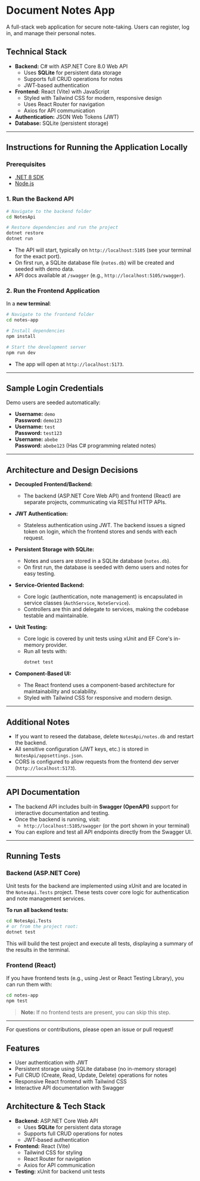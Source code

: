 # Document Notes App

A full-stack web application for secure note-taking. Users can register, log in, and manage their personal notes.

## Technical Stack

- **Backend:** C# with ASP.NET Core 8.0 Web API
  - Uses **SQLite** for persistent data storage
  - Supports full CRUD operations for notes
  - JWT-based authentication
- **Frontend:** React (Vite) with JavaScript
  - Styled with Tailwind CSS for modern, responsive design
  - Uses React Router for navigation
  - Axios for API communication
- **Authentication:** JSON Web Tokens (JWT)
- **Database:** SQLite (persistent storage)

---

## Instructions for Running the Application Locally

### Prerequisites
- [.NET 8 SDK](https://dotnet.microsoft.com/download/dotnet/8.0)
- [Node.js](https://nodejs.org/)

### 1. Run the Backend API

```bash
# Navigate to the backend folder
cd NotesApi

# Restore dependencies and run the project
dotnet restore
dotnet run
```
- The API will start, typically on `http://localhost:5105` (see your terminal for the exact port).
- On first run, a SQLite database file (`notes.db`) will be created and seeded with demo data.
- API docs available at `/swagger` (e.g., `http://localhost:5105/swagger`).

### 2. Run the Frontend Application

In a **new terminal**:

```bash
# Navigate to the frontend folder
cd notes-app

# Install dependencies
npm install

# Start the development server
npm run dev
```
- The app will open at `http://localhost:5173`.

---

## Sample Login Credentials

Demo users are seeded automatically:

- **Username:** `demo`  
  **Password:** `demo123`
- **Username:** `test`  
  **Password:** `test123`
- **Username:** `abebe`  
  **Password:** `abebe123`
  (Has C# programming related notes)

---

## Architecture and Design Decisions

- **Decoupled Frontend/Backend:**
  - The backend (ASP.NET Core Web API) and frontend (React) are separate projects, communicating via RESTful HTTP APIs.

- **JWT Authentication:**
  - Stateless authentication using JWT. The backend issues a signed token on login, which the frontend stores and sends with each request.

- **Persistent Storage with SQLite:**
  - Notes and users are stored in a SQLite database (`notes.db`).
  - On first run, the database is seeded with demo users and notes for easy testing.

- **Service-Oriented Backend:**
  - Core logic (authentication, note management) is encapsulated in service classes (`AuthService`, `NoteService`).
  - Controllers are thin and delegate to services, making the codebase testable and maintainable.

- **Unit Testing:**
  - Core logic is covered by unit tests using xUnit and EF Core's in-memory provider.
  - Run all tests with:
    ```sh
    dotnet test
    ```

- **Component-Based UI:**
  - The React frontend uses a component-based architecture for maintainability and scalability.
  - Styled with Tailwind CSS for responsive and modern design.

---

## Additional Notes
- If you want to reseed the database, delete `NotesApi/notes.db` and restart the backend.
- All sensitive configuration (JWT keys, etc.) is stored in `NotesApi/appsettings.json`.
- CORS is configured to allow requests from the frontend dev server (`http://localhost:5173`).

---

## API Documentation

- The backend API includes built-in **Swagger (OpenAPI)** support for interactive documentation and testing.
- Once the backend is running, visit:
  - `http://localhost:5105/swagger` (or the port shown in your terminal)
- You can explore and test all API endpoints directly from the Swagger UI.

---

## Running Tests

### Backend (ASP.NET Core)

Unit tests for the backend are implemented using xUnit and are located in the `NotesApi.Tests` project. These tests cover core logic for authentication and note management services.

**To run all backend tests:**

```sh
cd NotesApi.Tests
# or from the project root:
dotnet test
```

This will build the test project and execute all tests, displaying a summary of the results in the terminal.

### Frontend (React)

If you have frontend tests (e.g., using Jest or React Testing Library), you can run them with:

```sh
cd notes-app
npm test
```

> **Note:** If no frontend tests are present, you can skip this step.

---

For questions or contributions, please open an issue or pull request!

## Features

- User authentication with JWT
- Persistent storage using SQLite database (no in-memory storage)
- Full CRUD (Create, Read, Update, Delete) operations for notes
- Responsive React frontend with Tailwind CSS
- Interactive API documentation with Swagger

## Architecture & Tech Stack

- **Backend:** ASP.NET Core Web API
  - Uses **SQLite** for persistent data storage
  - Supports full CRUD operations for notes
  - JWT-based authentication
- **Frontend:** React (Vite)
  - Tailwind CSS for styling
  - React Router for navigation
  - Axios for API communication
- **Testing:** xUnit for backend unit tests
